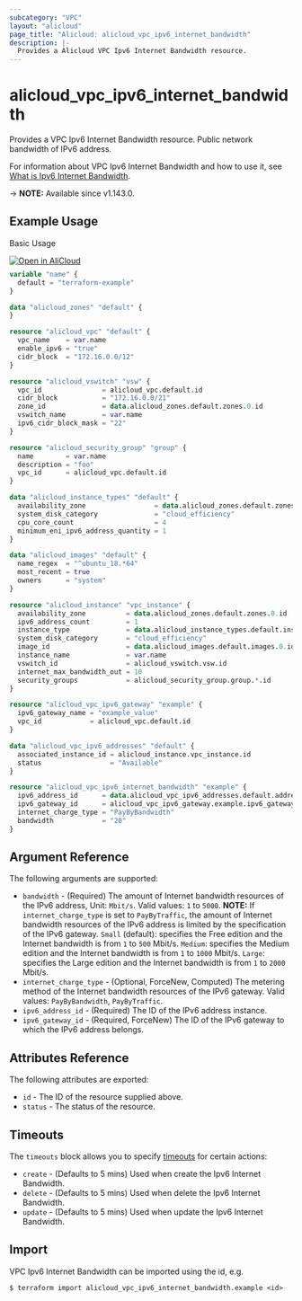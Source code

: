 ```yaml
---
subcategory: "VPC"
layout: "alicloud"
page_title: "Alicloud: alicloud_vpc_ipv6_internet_bandwidth"
description: |-
  Provides a Alicloud VPC Ipv6 Internet Bandwidth resource.
---
```


# alicloud_vpc_ipv6_internet_bandwidth

Provides a VPC Ipv6 Internet Bandwidth resource. Public network bandwidth of IPv6 address.

For information about VPC Ipv6 Internet Bandwidth and how to use it, see [What is Ipv6 Internet Bandwidth](https://www.alibabacloud.com/help/en/virtual-private-cloud/latest/allocateipv6internetbandwidth).

-> **NOTE:** Available since v1.143.0.

## Example Usage

Basic Usage

<div style="display: block;margin-bottom: 40px;"><div class="oics-button" style="float: right;position: absolute;margin-bottom: 10px;">
  <a href="https://api.aliyun.com/api-tools/terraform?resource=alicloud_vpc_ipv6_internet_bandwidth&exampleId=6ac755bb-96a4-8983-7d84-f3601d094b31d996bb50&activeTab=example&spm=docs.r.vpc_ipv6_internet_bandwidth.0.6ac755bb96&intl_lang=EN_US" target="_blank">
    <img alt="Open in AliCloud" src="https://img.alicdn.com/imgextra/i1/O1CN01hjjqXv1uYUlY56FyX_!!6000000006049-55-tps-254-36.svg" style="max-height: 44px; max-width: 100%;">
  </a>
</div></div>

```terraform
variable "name" {
  default = "terraform-example"
}

data "alicloud_zones" "default" {
}

resource "alicloud_vpc" "default" {
  vpc_name    = var.name
  enable_ipv6 = "true"
  cidr_block  = "172.16.0.0/12"
}

resource "alicloud_vswitch" "vsw" {
  vpc_id               = alicloud_vpc.default.id
  cidr_block           = "172.16.0.0/21"
  zone_id              = data.alicloud_zones.default.zones.0.id
  vswitch_name         = var.name
  ipv6_cidr_block_mask = "22"
}

resource "alicloud_security_group" "group" {
  name        = var.name
  description = "foo"
  vpc_id      = alicloud_vpc.default.id
}

data "alicloud_instance_types" "default" {
  availability_zone                 = data.alicloud_zones.default.zones.0.id
  system_disk_category              = "cloud_efficiency"
  cpu_core_count                    = 4
  minimum_eni_ipv6_address_quantity = 1
}

data "alicloud_images" "default" {
  name_regex  = "^ubuntu_18.*64"
  most_recent = true
  owners      = "system"
}

resource "alicloud_instance" "vpc_instance" {
  availability_zone          = data.alicloud_zones.default.zones.0.id
  ipv6_address_count         = 1
  instance_type              = data.alicloud_instance_types.default.instance_types.0.id
  system_disk_category       = "cloud_efficiency"
  image_id                   = data.alicloud_images.default.images.0.id
  instance_name              = var.name
  vswitch_id                 = alicloud_vswitch.vsw.id
  internet_max_bandwidth_out = 10
  security_groups            = alicloud_security_group.group.*.id
}

resource "alicloud_vpc_ipv6_gateway" "example" {
  ipv6_gateway_name = "example_value"
  vpc_id            = alicloud_vpc.default.id
}

data "alicloud_vpc_ipv6_addresses" "default" {
  associated_instance_id = alicloud_instance.vpc_instance.id
  status                 = "Available"
}

resource "alicloud_vpc_ipv6_internet_bandwidth" "example" {
  ipv6_address_id      = data.alicloud_vpc_ipv6_addresses.default.addresses.0.id
  ipv6_gateway_id      = alicloud_vpc_ipv6_gateway.example.ipv6_gateway_id
  internet_charge_type = "PayByBandwidth"
  bandwidth            = "20"
}
```


## Argument Reference

The following arguments are supported:
* `bandwidth` - (Required) The amount of Internet bandwidth resources of the IPv6 address, Unit: `Mbit/s`. Valid values: `1` to `5000`. **NOTE:** If `internet_charge_type` is set to `PayByTraffic`, the amount of Internet bandwidth resources of the IPv6 address is limited by the specification of the IPv6 gateway. `Small` (default): specifies the Free edition and the Internet bandwidth is from `1` to `500` Mbit/s. `Medium`: specifies the Medium edition and the Internet bandwidth is from `1` to `1000` Mbit/s. `Large`: specifies the Large edition and the Internet bandwidth is from `1` to `2000` Mbit/s.
* `internet_charge_type` - (Optional, ForceNew, Computed) The metering method of the Internet bandwidth resources of the IPv6 gateway. Valid values: `PayByBandwidth`, `PayByTraffic`.
* `ipv6_address_id` - (Required) The ID of the IPv6 address instance.
* `ipv6_gateway_id` - (Required, ForceNew) The ID of the IPv6 gateway to which the IPv6 address belongs.



## Attributes Reference

The following attributes are exported:
* `id` - The ID of the resource supplied above.
* `status` - The status of the resource.

## Timeouts

The `timeouts` block allows you to specify [timeouts](https://www.terraform.io/docs/configuration-0-11/resources.html#timeouts) for certain actions:
* `create` - (Defaults to 5 mins) Used when create the Ipv6 Internet Bandwidth.
* `delete` - (Defaults to 5 mins) Used when delete the Ipv6 Internet Bandwidth.
* `update` - (Defaults to 5 mins) Used when update the Ipv6 Internet Bandwidth.

## Import

VPC Ipv6 Internet Bandwidth can be imported using the id, e.g.

```shell
$ terraform import alicloud_vpc_ipv6_internet_bandwidth.example <id>
```
